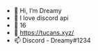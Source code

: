 - 👋 Hi, I’m Dreamy
- 👀 I love discord api
- 🌱 16
- 💞️ https://tucans.xyz/
- 📫 Discord - Dreamy#1234
